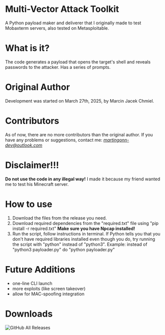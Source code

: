# Multi-Vector Attack Toolkit
A Python payload maker and deliverer that I originally made to test Mobaxterm servers, also tested on Metasploitable.
# What is it?
The code generates a payload that opens the target's shell and reveals passwords to the attacker. Has a series of prompts.
# Original Author 
Development was started on March 27th, 2025, by Marcin Jacek Chmiel.
# Contributors 
As of now, there are no more contributors than the original author.
If you have any problems or suggestions, contact me: *martingonn-dev@outlook.com*
# Disclaimer!!!
**Do not use the code in any illegal way!** I made it because my friend wanted me to test his Minecraft server.
# How to use
1. Download the files from the release you need.
2. Download required dependencies from the "required.txt" file using "pip install -r required.txt"
   **Make sure you have Npcap installed!**
4. Run the script, follow instructions in terminal.
   If Python tells you that you don't have required libraries installed even though you do, try running the script with "python" instead of "python3". Example: instead of "python3 payloader.py" do "python payloader.py"

# Future Additions
* one-line CLI launch
* more exploits (like screen takeover)
* allow for MAC-spoofing integration

# Downloads
![GitHub All Releases](https://img.shields.io/github/downloads/Martingonn/Multi-Vector-Attack-Toolkit/total)

